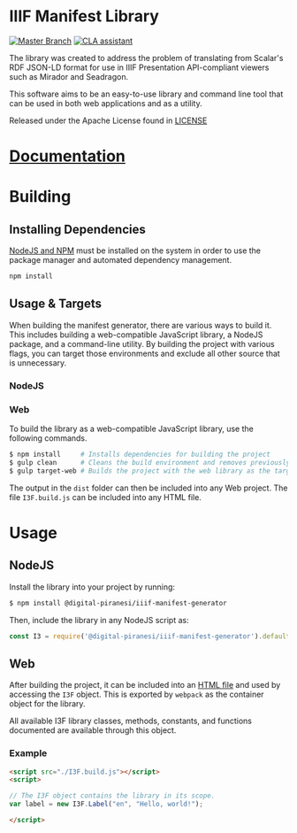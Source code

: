 # <span id="1"></span> IIIF Manifest Library

[![Master Branch](https://github.com/DigitalPiranesi/IIIF-Manifest-Library/actions/workflows/build-master-using-gulp.yml/badge.svg?branch=master)](https://github.com/DigitalPiranesi/IIIF-Manifest-Library/actions/workflows/build-master-using-gulp.yml) [![CLA assistant](https://cla-assistant.io/readme/badge/DigitalPiranesi/IIIF-Manifest-Library)](https://cla-assistant.io/DigitalPiranesi/IIIF-Manifest-Library)

The library was created to address the problem of translating from Scalar's RDF
JSON-LD format for use in IIIF Presentation API-compliant viewers such as
Mirador and Seadragon.

This software aims to be an easy-to-use library and command line tool that
can be used in both web applications and as a utility.

Released under the Apache License found in [LICENSE](./LICENSE)

# [Documentation](https://digitalpiranesi.github.io/IIIF-Manifest-Library/)

# <span id="3"></span> Building

## Installing Dependencies
[NodeJS and NPM](https://docs.npmjs.com/downloading-and-installing-node-js-and-npm) must be installed on the system in order to use the package manager and automated dependency management.

```bash
npm install
```

## Usage & Targets
When building the manifest generator, there are various ways to build it. This includes building a web-compatible JavaScript library, a NodeJS package, and a command-line utility. By building the project with various flags, you can target those environments and exclude all other source that is unnecessary.

### NodeJS

### Web
To build the library as a web-compatible JavaScript library, use the following commands.

```bash
$ npm install     # Installs dependencies for building the project
$ gulp clean      # Cleans the build environment and removes previously built code.
$ gulp target-web # Builds the project with the web library as the target.
```

The output in the `dist` folder can then be included into any Web project. The file `I3F.build.js` can be included into any HTML file.

# Usage

## NodeJS
Install the library into your project by running:
```sh
$ npm install @digital-piranesi/iiif-manifest-generator
```

Then, include the library in any NodeJS script as:
```js
const I3 = require('@digital-piranesi/iiif-manifest-generator').default;
```

## Web
After building the project, it can be included into an [HTML file](https://github.com/DigitalPiranesiStorage/IIIF-Manifest-Library/tree/master/docs/examples/HTML.md) and used by accessing the `I3F` object. This is exported by `webpack` as the container object for the library.

All available I3F library classes, methods, constants, and functions documented are available through this object.

### Example
```html
<script src="./I3F.build.js"></script>
<script>

// The I3F object contains the library in its scope.
var label = new I3F.Label("en", "Hello, world!");

</script>
```
